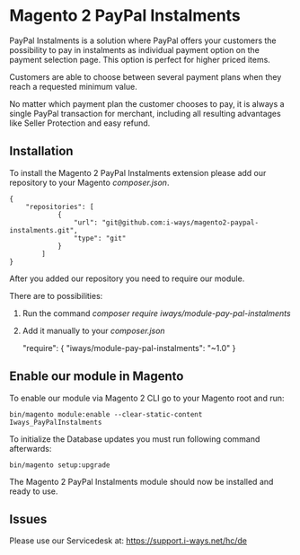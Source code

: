 #  Magento 2 PayPal Instalments

PayPal Instalments is a solution where PayPal offers your customers the possibility to pay in instalments as individual payment option on the payment selection page. This option is perfect for higher priced items.

Customers are able to choose between several payment plans when they reach a requested minimum value.

No matter which payment plan the customer chooses to pay, it is always a single PayPal transaction for merchant, including all resulting advantages like Seller Protection and easy refund.

## Installation

To install the Magento 2 PayPal Instalments extension please add our repository to your Magento _composer.json_.

    {
        "repositories": [
                {
                    "url": "git@github.com:i-ways/magento2-paypal-instalments.git",
                    "type": "git"
                }
            ]
    }

After you added our repository you need to require our module.

There are to possibilities:

1. Run the command _composer require iways/module-pay-pal-instalments_
2. Add it manually to your _composer.json_


    "require": {
           "iways/module-pay-pal-instalments": "~1.0"
    }

## Enable our module in Magento

To enable our module via Magento 2 CLI go to your Magento root and run:

    bin/magento module:enable --clear-static-content Iways_PayPalInstalments


To initialize the Database updates you must run following command afterwards:

    bin/magento setup:upgrade

The Magento 2 PayPal Instalments module should now be installed and ready to use.

## Issues
Please use our Servicedesk at: https://support.i-ways.net/hc/de
